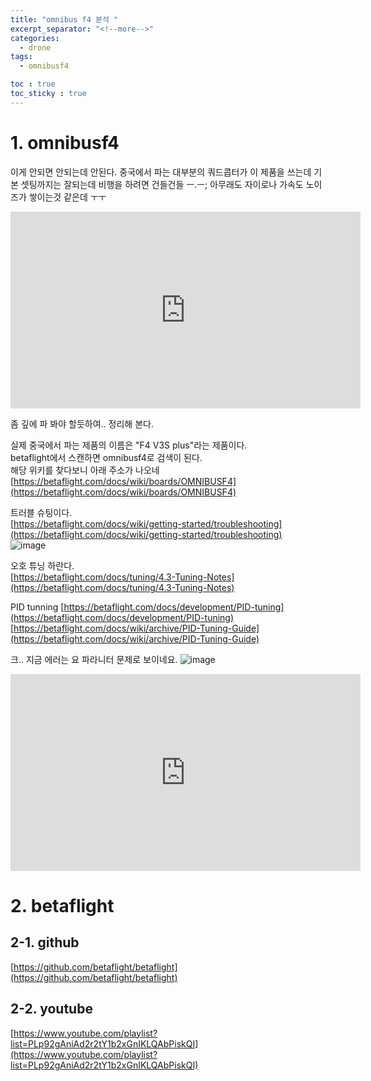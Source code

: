 ```yaml
---
title: "omnibus f4 분석 "
excerpt_separator: "<!--more-->"
categories:
  - drone
tags:
  - omnibusf4

toc : true
toc_sticky : true
---
```


# 1. omnibusf4
이게 안되면 안되는데 안된다. 중국에서 파는 대부분의 쿼드콥터가 이 제품을 쓰는데 기본 셋팅까지는 잘되는데 비행을 하려면 건들건들 ㅡ.ㅡ;
아무래도 자이로나 가속도 노이즈가 쌓이는것 같은데 ㅜㅜ 

<iframe width="560" height="315" src="https://www.youtube.com/embed/zj0wBMwgM6c" frameborder="0" allowfullscreen></iframe>    

좀 깊에 파 봐야 할듯하여.. 정리해 본다.   

실제 중국에서 파는 제품의 이름은 "F4 V3S plus"라는 제품이다.    
betaflight에서 스캔하면 omnibusf4로 검색이 된다.    
해당 위키를 찾다보니 아래 주소가 나오네  
[https://betaflight.com/docs/wiki/boards/OMNIBUSF4](https://betaflight.com/docs/wiki/boards/OMNIBUSF4)    

트러블 슈팅이다.    
[https://betaflight.com/docs/wiki/getting-started/troubleshooting](https://betaflight.com/docs/wiki/getting-started/troubleshooting)    
![image](https://github.com/younlea/younlea.github.io/assets/1435846/dd335f02-4de6-4b0d-8322-4298f567387d)

오호 튜닝 하란다.   
[https://betaflight.com/docs/tuning/4.3-Tuning-Notes](https://betaflight.com/docs/tuning/4.3-Tuning-Notes)     

PID tunning 
[https://betaflight.com/docs/development/PID-tuning](https://betaflight.com/docs/development/PID-tuning)   
[https://betaflight.com/docs/wiki/archive/PID-Tuning-Guide](https://betaflight.com/docs/wiki/archive/PID-Tuning-Guide)    

크.. 지금 에러는 요 파라니터 문제로 보이네요.
![image](https://github.com/younlea/younlea.github.io/assets/1435846/c4654801-9644-46f3-a3d0-fecf2a471d20)

<iframe width="560" height="315" src="https://www.youtube.com/embed/YNzqTGEl2xQ" frameborder="0" allowfullscreen></iframe>    


# 2. betaflight   
## 2-1. github   
[https://github.com/betaflight/betaflight](https://github.com/betaflight/betaflight)

## 2-2. youtube
[https://www.youtube.com/playlist?list=PLp92gAniAd2r2tY1b2xGnIKLQAbPiskQI](https://www.youtube.com/playlist?list=PLp92gAniAd2r2tY1b2xGnIKLQAbPiskQI)     

